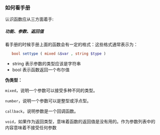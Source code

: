### 如何看手册

认识函数应从三方面着手:

##### 功能、参数、返回值

看手册的时候手册上面的函数会有一定的格式：这些格式通常表示为：

```php
   bool settype ( mixed &$var , string $type )
```

* string  表示参数的类型应该是字符串
* bool   表示函数返回一个布尔值

**伪类型：**

`mixed`，说明一个参数可以接受多种不同的类型。

`number`，说明一个参数可以是整型或浮点型。

`callback`，说明参数是一个回调函数。

`void`，如果作为返回类型，意味着函数的返回值是没有用的。作为参数列表中的内容意味着不接受任何参数

